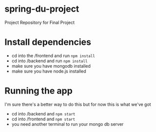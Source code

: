# spring-du-project

Project Repository for Final Project

# Install dependencies

- cd into the /frontend and run `npm install`
- cd into /backend and run `npm install`
- make sure you have mongodb installed
- make sure you have node.js installed

# Running the app

I'm sure there's a better way to do this but for now this is what we've got

- cd into /backend and `npm start`
- cd into /frontend and `npm start`
- you need another terminal to run your mongo db server
